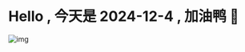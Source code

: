 
# Hello , 今天是 2024-12-4 , 加油鸭 🤭

![img](https://v1.jinrishici.com/all.svg?font-size=18&spacing=4)

